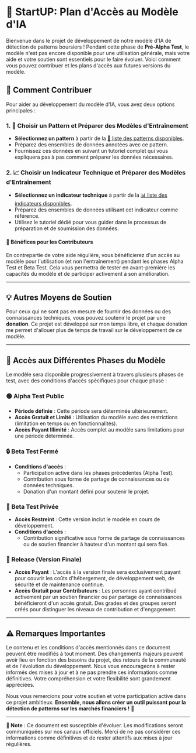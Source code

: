 # 🚀 StartUP: Plan d'Accès au Modèle d'IA

Bienvenue dans le projet de développement de notre modèle d'IA de détection de patterns boursiers ! Pendant cette phase de **Pré-Alpha Test**, le modèle n'est pas encore disponible pour une utilisation générale, mais votre aide et votre soutien sont essentiels pour le faire évoluer. Voici comment vous pouvez contribuer et les plans d'accès aux futures versions du modèle.

## 🤝 Comment Contribuer

Pour aider au développement du modèle d'IA, vous avez deux options principales :

### 1. 🧩 Choisir un Pattern et Préparer des Modèles d'Entraînement
- **Sélectionnez un pattern** à partir de la [📜 liste des patterns disponibles](patterns.md).
- Préparez des ensembles de données annotées avec ce pattern.
- Fournissez ces données en suivant un tutoriel complet qui vous expliquera pas à pas comment préparer les données nécessaires.

### 2. 📈 Choisir un Indicateur Technique et Préparer des Modèles d'Entraînement
- **Sélectionnez un indicateur technique** à partir de la [📊 liste des indicateurs disponibles](indicateurs.md).
- Préparez des ensembles de données utilisant cet indicateur comme référence.
- Utilisez le tutoriel dédié pour vous guider dans le processus de préparation et de soumission des données.

#### 🎁 Bénéfices pour les Contributeurs
En contrepartie de votre aide régulière, vous bénéficierez d'un accès au modèle pour l'utilisation (et non l'entraînement) pendant les phases Alpha Test et Beta Test. Cela vous permettra de tester en avant-première les capacités du modèle et de participer activement à son amélioration.

---

## 💡 Autres Moyens de Soutien

Pour ceux qui ne sont pas en mesure de fournir des données ou des connaissances techniques, vous pouvez soutenir le projet par une **donation**. Ce projet est développé sur mon temps libre, et chaque donation me permet d'allouer plus de temps de travail sur le développement de ce modèle.

---

## 🔑 Accès aux Différentes Phases du Modèle

Le modèle sera disponible progressivement à travers plusieurs phases de test, avec des conditions d'accès spécifiques pour chaque phase :

### 🟢 Alpha Test Public
- **Période définie** : Cette période sera déterminée ultérieurement.
- **Accès Gratuit et Limité** : Utilisation du modèle avec des restrictions (limitation en temps ou en fonctionnalités).
- **Accès Payant Illimité** : Accès complet au modèle sans limitations pour une période déterminée.

### 🔒 Beta Test Fermé
- **Conditions d'accès** :
  - Participation active dans les phases précédentes (Alpha Test).
  - Contribution sous forme de partage de connaissances ou de données techniques.
  - Donation d'un montant défini pour soutenir le projet.

### 🔐 Beta Test Privée
- **Accès Restreint** : Cette version inclut le modèle en cours de développement.
- **Conditions d'accès** :
  - Contribution significative sous forme de partage de connaissances ou de soutien financier à hauteur d'un montant qui sera fixé.

### 🏁 Release (Version Finale)
- **Accès Payant** : L'accès à la version finale sera exclusivement payant pour couvrir les coûts d'hébergement, de développement web, de sécurité et de maintenance continue.
- **Accès Gratuit pour Contributeurs** : Les personnes ayant contribué activement par un soutien financier ou par partage de connaissances bénéficieront d'un accès gratuit. Des grades et des groupes seront créés pour distinguer les niveaux de contribution et d'engagement.

---

## ⚠️ Remarques Importantes

Le contenu et les conditions d'accès mentionnés dans ce document peuvent être modifiés à tout moment. Des changements majeurs peuvent avoir lieu en fonction des besoins du projet, des retours de la communauté et de l'évolution du développement. Nous vous encourageons à rester informés des mises à jour et à ne pas prendre ces informations comme définitives. Votre compréhension et votre flexibilité sont grandement appréciées.

Nous vous remercions pour votre soutien et votre participation active dans ce projet ambitieux. **Ensemble, nous allons créer un outil puissant pour la détection de patterns sur les marchés financiers !** 🚀

---

**📢 Note** : Ce document est susceptible d'évoluer. Les modifications seront communiquées sur nos canaux officiels. Merci de ne pas considérer ces informations comme définitives et de rester attentifs aux mises à jour régulières.
